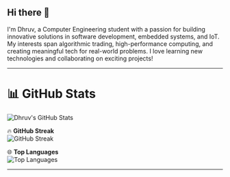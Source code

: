 ## Hi there 👋

I'm Dhruv, a Computer Engineering student with a passion for building innovative solutions in software development, embedded systems, and IoT. My interests span algorithmic trading, high-performance computing, and creating meaningful tech for real-world problems. I love learning new technologies and collaborating on exciting projects!

---

# 📊 GitHub Stats  

![Dhruv's GitHub Stats](https://github-readme-stats.vercel.app/api?username=dhruvds12&show_icons=true&theme=tokyonight)  

🔥 **GitHub Streak**  
![GitHub Streak](https://github-readme-streak-stats.herokuapp.com/?user=dhruvds12&theme=tokyonight)  

🌐 **Top Languages**  
![Top Languages](https://github-readme-stats.vercel.app/api/top-langs/?username=dhruvds12&layout=compact&theme=tokyonight)

---

<!--
**dhruvds12/dhruvds12** is a ✨ _special_ ✨ repository because its `README.md` (this file) appears on your GitHub profile.

Here are some ideas to get you started:

- 🔭 I’m currently working on ...
- 🌱 I’m currently learning ...
- 👯 I’m looking to collaborate on ...
- 🤔 I’m looking for help with ...
- 💬 Ask me about ...
- 📫 How to reach me: ...
- 😄 Pronouns: ...
- ⚡ Fun fact: ...
-->
